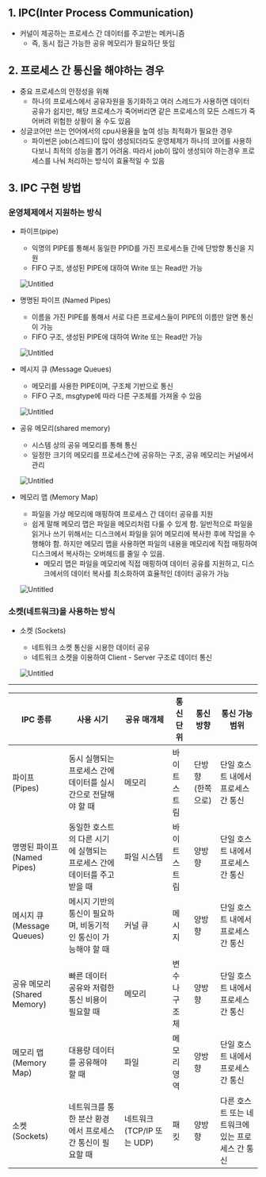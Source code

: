 ## 1. IPC(Inter Process Communication)

- 커널이 제공하는 프로세스 간 데이터를 주고받는 메커니즘
    - 즉, 동시 접근 가능한 공유 메모리가 필요하단 뜻임

## 2. 프로세스 간 통신을 해야하는 경우

- 중요 프로세스의 안정성을 위해
    - 하나의 프로세스에서 공유자원을 동기화하고 여러 스레드가 사용하면 데이터 공유가 쉽지만, 해당 프로세스가 죽어버리면 같은 프로세스의 모든 스레드가 죽어버려 위험한 상황이 올 수도 있음
- 싱글코어만 쓰는 언어에서의 cpu사용율을 높여 성능 최적화가 필요한 경우
    - 파이썬은 job(스레드)이 많이 생성되더라도 운영체제가 하나의 코어를 사용하다보니 최적의 성능을 뽑기 어려움. 따라서 job이 많이 생성되야 하는경우 프로세스를 나눠 처리하는 방식이 효율적일 수 있음

## 3. IPC 구현 방법

### 운영체제에서 지원하는 방식

- 파이프(pipe)
    - 익명의 PIPE를 통해서 동일한 PPID를 가진 프로세스들 간에 단방향 통신을 지원
    - FIFO 구조, 생성된 PIPE에 대하여 Write 또는 Read만 가능
    
    ![Untitled](https://leesuha.notion.site/image/https%3A%2F%2Fs3-us-west-2.amazonaws.com%2Fsecure.notion-static.com%2Fbbd30cf7-1b24-48e8-9782-77cccdb416e0%2FUntitled.png?id=9e3c9b7e-07e5-4c68-8842-9928efd94955&table=block&spaceId=cf3675a0-7c1e-48eb-8acf-e80ee8e7fb54&width=1390&userId=&cache=v2)
    
- 명명된 파이프 (Named Pipes)
    - 이름을 가진 PIPE를 통해서 서로 다른 프로세스들이 PIPE의 이름만 알면 통신이 가능
    - FIFO 구조, 생성된 PIPE에 대하여 Write 또는 Read만 가능
    
    ![Untitled](https://leesuha.notion.site/image/https%3A%2F%2Fs3-us-west-2.amazonaws.com%2Fsecure.notion-static.com%2F6682a1f6-f428-4975-9e97-49429a6523b1%2FUntitled.png?id=20d1da2b-9404-40e3-9df6-88021c2669a3&table=block&spaceId=cf3675a0-7c1e-48eb-8acf-e80ee8e7fb54&width=1390&userId=&cache=v2)
    
- 메시지 큐 (Message Queues)
    - 메모리를 사용한 PIPE이며, 구조체 기반으로 통신
    - FIFO 구조, msgtype에 따라 다른 구조체를 가져올 수 있음
    
    ![Untitled](https://leesuha.notion.site/image/https%3A%2F%2Fs3-us-west-2.amazonaws.com%2Fsecure.notion-static.com%2F6dec3bd6-fbcc-421b-af7f-933e41ef8c0d%2FUntitled.png?id=b8511212-f1af-4598-be62-f4cebcb34f8b&table=block&spaceId=cf3675a0-7c1e-48eb-8acf-e80ee8e7fb54&width=1390&userId=&cache=v2)
    
- 공유 메모리(shared memory)
    - 시스템 상의 공유 메모리를 통해 통신
    - 일정한 크기의 메모리를 프로세스간에 공유하는 구조, 공유 메모리는 커널에서 관리
    
    ![Untitled](https://leesuha.notion.site/image/https%3A%2F%2Fs3-us-west-2.amazonaws.com%2Fsecure.notion-static.com%2F98a8ddac-2fe8-4d2b-8590-fd41042e861c%2FUntitled.png?id=08e891a9-2c32-4a0e-84ed-6bec0e1343dd&table=block&spaceId=cf3675a0-7c1e-48eb-8acf-e80ee8e7fb54&width=1390&userId=&cache=v2)
    
- 메모리 맵 (Memory Map)
    - 파일을 가상 메모리에 매핑하여 프로세스 간 데이터 공유를 지원
    - 쉽게 말해 메모리 맵은 파일을 메모리처럼 다룰 수 있게 함. 일반적으로 파일을 읽거나 쓰기 위해서는 디스크에서 파일을 읽어 메모리에 복사한 후에 작업을 수행해야 함. 하지만 메모리 맵을 사용하면 파일의 내용을 메모리에 직접 매핑하여 디스크에서 복사하는 오버헤드를 줄일 수 있음.
        - 메모리 맵은 파일을 메모리에 직접 매핑하여 데이터 공유를 지원하고, 디스크에서의 데이터 복사를 최소화하여 효율적인 데이터 공유가 가능
    
    ![Untitled](https://leesuha.notion.site/image/https%3A%2F%2Fs3-us-west-2.amazonaws.com%2Fsecure.notion-static.com%2F88862437-a70e-436f-9af7-c1173a9ed467%2FUntitled.png?id=8b9ed8e2-581f-4c55-8611-ea646fa20158&table=block&spaceId=cf3675a0-7c1e-48eb-8acf-e80ee8e7fb54&width=1390&userId=&cache=v2)
    

### 소켓(네트워크)을 사용하는 방식

- 소켓 (Sockets)
    - 네트워크 소켓 통신을 시용한 데이터 공유
    - 네트워크 소켓을 이용하여 Client - Server 구조로 데이터 통신
    
    ![Untitled](https://leesuha.notion.site/image/https%3A%2F%2Fs3-us-west-2.amazonaws.com%2Fsecure.notion-static.com%2Fe4dd583a-f958-4bc6-8a27-4f3c83cbd688%2FUntitled.png?id=8be0f877-8f03-4995-aa2a-89217959802d&table=block&spaceId=cf3675a0-7c1e-48eb-8acf-e80ee8e7fb54&width=1280&userId=&cache=v2)
    

---

| IPC 종류 | 사용 시기 | 공유 매개체 | 통신 단위 | 통신 방향 | 통신 가능 범위 |
| --- | --- | --- | --- | --- | --- |
| 파이프 (Pipes) | 동시 실행되는 프로세스 간에 데이터를 실시간으로 전달해야 할 때 | 메모리 | 바이트 스트림 | 단방향 (한쪽으로) | 단일 호스트 내에서 프로세스 간 통신 |
| 명명된 파이프 (Named Pipes) | 동일한 호스트의 다른 시기에 실행되는 프로세스 간에 데이터를 주고받을 때 | 파일 시스템 | 바이트 스트림 | 양방향 | 단일 호스트 내에서 프로세스 간 통신 |
| 메시지 큐 (Message Queues) | 메시지 기반의 통신이 필요하며, 비동기적인 통신이 가능해야 할 때 | 커널 큐 | 메시지 | 양방향 | 단일 호스트 내에서 프로세스 간 통신 |
| 공유 메모리 (Shared Memory) | 빠른 데이터 공유와 저렴한 통신 비용이 필요할 때 | 메모리 | 변수나 구조체 | 양방향 | 단일 호스트 내에서 프로세스 간 통신 |
| 메모리 맵 (Memory Map) | 대용량 데이터를 공유해야 할 때 | 파일 | 메모리 영역 | 양방향 | 단일 호스트 내에서 프로세스 간 통신 |
| 소켓 (Sockets) | 네트워크를 통한 분산 환경에서 프로세스 간 통신이 필요할 때 | 네트워크 (TCP/IP 또는 UDP) | 패킷 | 양방향 | 다른 호스트 또는 네트워크에 있는 프로세스 간 통신 |